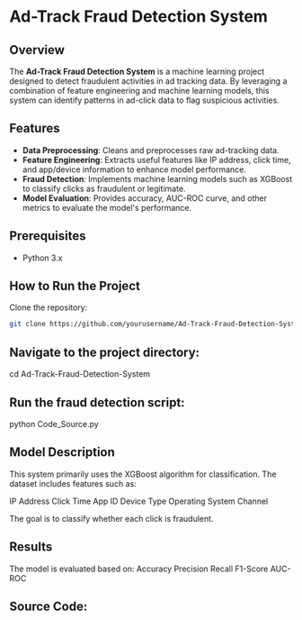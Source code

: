 # Ad-Track Fraud Detection System

## Overview
The **Ad-Track Fraud Detection System** is a machine learning project designed to detect fraudulent activities in ad tracking data. By leveraging a combination of feature engineering and machine learning models, this system can identify patterns in ad-click data to flag suspicious activities.

## Features
- **Data Preprocessing**: Cleans and preprocesses raw ad-tracking data.
- **Feature Engineering**: Extracts useful features like IP address, click time, and app/device information to enhance model performance.
- **Fraud Detection**: Implements machine learning models such as XGBoost to classify clicks as fraudulent or legitimate.
- **Model Evaluation**: Provides accuracy, AUC-ROC curve, and other metrics to evaluate the model's performance.

## Prerequisites
- Python 3.x

## How to Run the Project
   Clone the repository:
   ```bash
   git clone https://github.com/yourusername/Ad-Track-Fraud-Detection-System.git  
   ```
## Navigate to the project directory:
   cd Ad-Track-Fraud-Detection-System

## Run the fraud detection script:
   python Code_Source.py

## Model Description
This system primarily uses the XGBoost algorithm for classification. The dataset includes features such as:

IP Address
Click Time
App ID
Device Type
Operating System
Channel

The goal is to classify whether each click is fraudulent.

## Results
The model is evaluated based on:
Accuracy
Precision
Recall
F1-Score
AUC-ROC


## Source Code:

